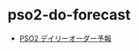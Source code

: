 pso2-do-forecast
================

- [PSO2 デイリーオーダー予報](https://perotty.github.io/pso2-do-forecast/)
